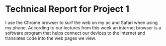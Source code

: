 # Technical Report for Project 1

I use the Chrome browser to surf the web on my pc and Safari when using my phone. According to our lectures from this week an internet browser is a software program that helps connect our devices to the internet and translates code into the web pages we view.
